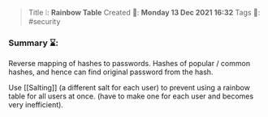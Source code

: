 > Title ❕: **Rainbow Table**
> Created 📅: **Monday 13 Dec 2021 16:32**
  Tags 📎: #security

### Summary ⌛:
Reverse mapping of hashes to passwords. Hashes of popular / common hashes, and hence can find original password from the hash.

Use [[Salting]] (a different salt for each user) to prevent using a rainbow table for all users at once. (have to make one for each user and becomes very inefficient).